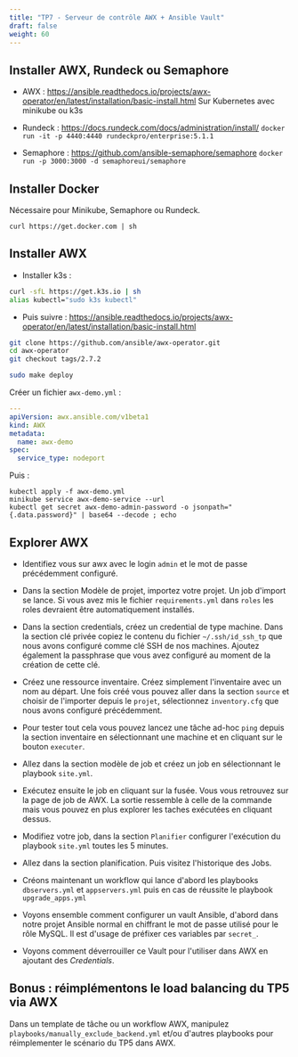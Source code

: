 ```yaml
---
title: "TP7 - Serveur de contrôle AWX + Ansible Vault" 
draft: false
weight: 60
---
```

## Installer AWX, Rundeck ou Semaphore

- AWX : <https://ansible.readthedocs.io/projects/awx-operator/en/latest/installation/basic-install.html>
Sur Kubernetes avec minikube ou k3s

- Rundeck : <https://docs.rundeck.com/docs/administration/install/>
`docker run -it -p 4440:4440 rundeckpro/enterprise:5.1.1`

- Semaphore : <https://github.com/ansible-semaphore/semaphore>
`docker run -p 3000:3000 -d semaphoreui/semaphore`

## Installer Docker
Nécessaire pour Minikube, Semaphore ou Rundeck.

`curl https://get.docker.com | sh`

## Installer AWX

- Installer k3s :
```bash
curl -sfL https://get.k3s.io | sh
alias kubectl="sudo k3s kubectl"
```

- Puis suivre : <https://ansible.readthedocs.io/projects/awx-operator/en/latest/installation/basic-install.html>

```bash
git clone https://github.com/ansible/awx-operator.git
cd awx-operator
git checkout tags/2.7.2

sudo make deploy
```

Créer un fichier `awx-demo.yml` :
```yaml
---
apiVersion: awx.ansible.com/v1beta1
kind: AWX
metadata:
  name: awx-demo
spec:
  service_type: nodeport
```

Puis :
```
kubectl apply -f awx-demo.yml
minikube service awx-demo-service --url
kubectl get secret awx-demo-admin-password -o jsonpath="{.data.password}" | base64 --decode ; echo
```

## Explorer AWX

- Identifiez vous sur awx avec le login `admin` et le mot de passe précédemment configuré.

- Dans la section Modèle de projet, importez votre projet. Un job d'import se lance. Si vous avez mis le fichier `requirements.yml` dans  `roles` les roles devraient être automatiquement installés.

- Dans la section credentials, créez un credential de type machine. Dans la section clé privée copiez le contenu du fichier `~/.ssh/id_ssh_tp` que nous avons configuré comme clé SSH de nos machines. Ajoutez également la passphrase que vous avez configuré au moment de la création de cette clé.

- Créez une ressource inventaire. Créez simplement l'inventaire avec un nom au départ. Une fois créé vous pouvez aller dans la section `source` et choisir de l'importer depuis le `projet`, sélectionnez `inventory.cfg` que nous avons configuré précédemment.
<!-- Bien que nous utilisions AWX les ip n'ont pas changé car AWX est en local et peut donc se connecter au reste de notre infrastructure LXD. -->

- Pour tester tout cela vous pouvez lancez une tâche ad-hoc `ping` depuis la section inventaire en sélectionnant une machine et en cliquant sur le bouton `executer`.

- Allez dans la section modèle de job et créez un job en sélectionnant le playbook `site.yml`.

- Exécutez ensuite le job en cliquant sur la fusée. Vous vous retrouvez sur la page de job de AWX. La sortie ressemble à celle de la commande mais vous pouvez en plus explorer les taches exécutées en cliquant dessus.

- Modifiez votre job, dans la section `Planifier` configurer l'exécution du playbook `site.yml` toutes les 5 minutes.

- Allez dans la section planification. Puis visitez l'historique des Jobs.

- Créons maintenant un workflow qui lance d'abord les playbooks `dbservers.yml` et `appservers.yml` puis en cas de réussite le playbook `upgrade_apps.yml`

- Voyons ensemble comment configurer un vault Ansible, d'abord dans notre projet Ansible normal en chiffrant le mot de passe utilisé pour le rôle MySQL. Il est d'usage de préfixer ces variables par `secret_`.

- Voyons comment déverrouiller ce Vault pour l'utiliser dans AWX en ajoutant des *Credentials*.

## Bonus : réimplémentons le load balancing du TP5 via AWX

Dans un template de tâche ou un workflow AWX, manipulez `playbooks/manually_exclude_backend.yml` et/ou d'autres playbooks pour réimplementer le scénario du TP5 dans AWX.
